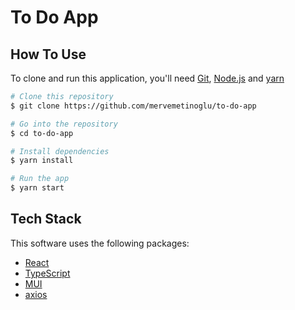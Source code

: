 # To Do App


## How To Use

To clone and run this application, you'll need [Git](https://git-scm.com), [Node.js](https://nodejs.org/en/download/) and [yarn](https://yarnpkg.com/) 

```bash
# Clone this repository
$ git clone https://github.com/mervemetinoglu/to-do-app

# Go into the repository
$ cd to-do-app

# Install dependencies
$ yarn install

# Run the app
$ yarn start
```

## Tech Stack

This software uses the following packages:

- [React](https://beta.reactjs.org/)
- [TypeScript](https://www.typescriptlang.org/)
- [MUI](https://mui.com/)
- [axios](https://axios-http.com/)